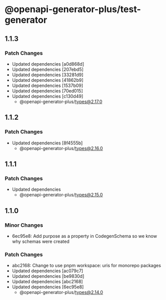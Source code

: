 # @openapi-generator-plus/test-generator

## 1.1.3

### Patch Changes

- Updated dependencies [a0d868d]
- Updated dependencies [207ebd5]
- Updated dependencies [33281d9]
- Updated dependencies [41862b9]
- Updated dependencies [1537b09]
- Updated dependencies [70ed015]
- Updated dependencies [c130d49]
  - @openapi-generator-plus/types@2.17.0

## 1.1.2

### Patch Changes

- Updated dependencies [8f4555b]
  - @openapi-generator-plus/types@2.16.0

## 1.1.1

### Patch Changes

- Updated dependencies
  - @openapi-generator-plus/types@2.15.0

## 1.1.0

### Minor Changes

- 6ec95e8: Add purpose as a property in CodegenSchema so we know why schemas were created

### Patch Changes

- abc2168: Change to use pnpm workspace: uris for monorepo packages
- Updated dependencies [ac079c7]
- Updated dependencies [be9830d]
- Updated dependencies [abc2168]
- Updated dependencies [6ec95e8]
  - @openapi-generator-plus/types@2.14.0
